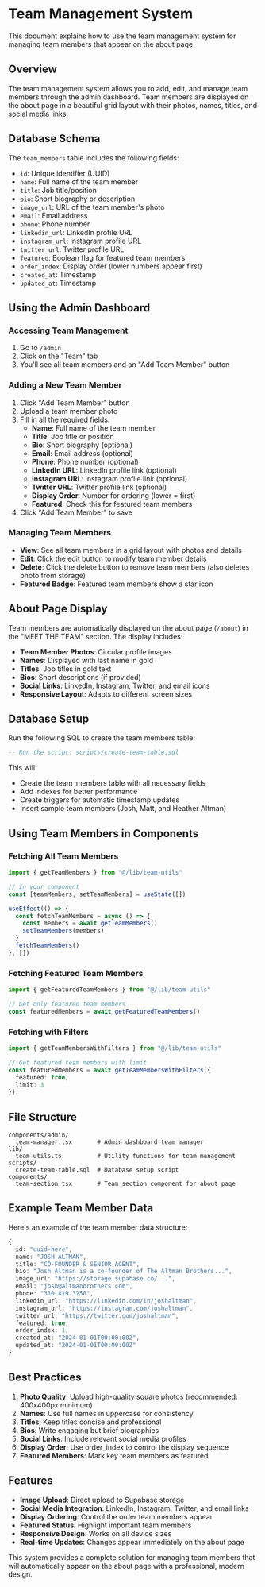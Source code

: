 # Team Management System

This document explains how to use the team management system for managing team members that appear on the about page.

## Overview

The team management system allows you to add, edit, and manage team members through the admin dashboard. Team members are displayed on the about page in a beautiful grid layout with their photos, names, titles, and social media links.

## Database Schema

The `team_members` table includes the following fields:
- `id`: Unique identifier (UUID)
- `name`: Full name of the team member
- `title`: Job title/position
- `bio`: Short biography or description
- `image_url`: URL of the team member's photo
- `email`: Email address
- `phone`: Phone number
- `linkedin_url`: LinkedIn profile URL
- `instagram_url`: Instagram profile URL
- `twitter_url`: Twitter profile URL
- `featured`: Boolean flag for featured team members
- `order_index`: Display order (lower numbers appear first)
- `created_at`: Timestamp
- `updated_at`: Timestamp

## Using the Admin Dashboard

### Accessing Team Management
1. Go to `/admin`
2. Click on the "Team" tab
3. You'll see all team members and an "Add Team Member" button

### Adding a New Team Member
1. Click "Add Team Member" button
2. Upload a team member photo
3. Fill in all the required fields:
   - **Name**: Full name of the team member
   - **Title**: Job title or position
   - **Bio**: Short biography (optional)
   - **Email**: Email address (optional)
   - **Phone**: Phone number (optional)
   - **LinkedIn URL**: LinkedIn profile link (optional)
   - **Instagram URL**: Instagram profile link (optional)
   - **Twitter URL**: Twitter profile link (optional)
   - **Display Order**: Number for ordering (lower = first)
   - **Featured**: Check this for featured team members
4. Click "Add Team Member" to save

### Managing Team Members
- **View**: See all team members in a grid layout with photos and details
- **Edit**: Click the edit button to modify team member details
- **Delete**: Click the delete button to remove team members (also deletes photo from storage)
- **Featured Badge**: Featured team members show a star icon

## About Page Display

Team members are automatically displayed on the about page (`/about`) in the "MEET THE TEAM" section. The display includes:

- **Team Member Photos**: Circular profile images
- **Names**: Displayed with last name in gold
- **Titles**: Job titles in gold text
- **Bios**: Short descriptions (if provided)
- **Social Links**: LinkedIn, Instagram, Twitter, and email icons
- **Responsive Layout**: Adapts to different screen sizes

## Database Setup

Run the following SQL to create the team members table:

```sql
-- Run the script: scripts/create-team-table.sql
```

This will:
- Create the team_members table with all necessary fields
- Add indexes for better performance
- Create triggers for automatic timestamp updates
- Insert sample team members (Josh, Matt, and Heather Altman)

## Using Team Members in Components

### Fetching All Team Members

```typescript
import { getTeamMembers } from "@/lib/team-utils"

// In your component
const [teamMembers, setTeamMembers] = useState([])

useEffect(() => {
  const fetchTeamMembers = async () => {
    const members = await getTeamMembers()
    setTeamMembers(members)
  }
  fetchTeamMembers()
}, [])
```

### Fetching Featured Team Members

```typescript
import { getFeaturedTeamMembers } from "@/lib/team-utils"

// Get only featured team members
const featuredMembers = await getFeaturedTeamMembers()
```

### Fetching with Filters

```typescript
import { getTeamMembersWithFilters } from "@/lib/team-utils"

// Get featured team members with limit
const featuredMembers = await getTeamMembersWithFilters({
  featured: true,
  limit: 3
})
```

## File Structure

```
components/admin/
  team-manager.tsx       # Admin dashboard team manager
lib/
  team-utils.ts          # Utility functions for team management
scripts/
  create-team-table.sql  # Database setup script
components/
  team-section.tsx       # Team section component for about page
```

## Example Team Member Data

Here's an example of the team member data structure:

```typescript
{
  id: "uuid-here",
  name: "JOSH ALTMAN",
  title: "CO-FOUNDER & SENIOR AGENT",
  bio: "Josh Altman is a co-founder of The Altman Brothers...",
  image_url: "https://storage.supabase.co/...",
  email: "josh@altmanbrothers.com",
  phone: "310.819.3250",
  linkedin_url: "https://linkedin.com/in/joshaltman",
  instagram_url: "https://instagram.com/joshaltman",
  twitter_url: "https://twitter.com/joshaltman",
  featured: true,
  order_index: 1,
  created_at: "2024-01-01T00:00:00Z",
  updated_at: "2024-01-01T00:00:00Z"
}
```

## Best Practices

1. **Photo Quality**: Upload high-quality square photos (recommended: 400x400px minimum)
2. **Names**: Use full names in uppercase for consistency
3. **Titles**: Keep titles concise and professional
4. **Bios**: Write engaging but brief biographies
5. **Social Links**: Include relevant social media profiles
6. **Display Order**: Use order_index to control the display sequence
7. **Featured Members**: Mark key team members as featured

## Features

- **Image Upload**: Direct upload to Supabase storage
- **Social Media Integration**: LinkedIn, Instagram, Twitter, and email links
- **Display Ordering**: Control the order team members appear
- **Featured Status**: Highlight important team members
- **Responsive Design**: Works on all device sizes
- **Real-time Updates**: Changes appear immediately on the about page

This system provides a complete solution for managing team members that will automatically appear on the about page with a professional, modern design. 
